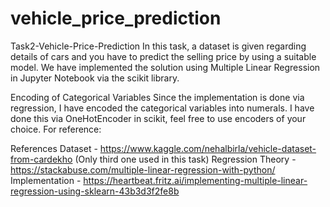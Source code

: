 # vehicle_price_prediction
Task2-Vehicle-Price-Prediction
In this task, a dataset is given regarding details of cars and you have to predict the selling price by using a suitable model. We have implemented the solution using Multiple Linear Regression in Jupyter Notebook via the scikit library.

Encoding of Categorical Variables
Since the implementation is done via regression, I have encoded the categorical variables into numerals. I have done this via OneHotEncoder in scikit, feel free to use encoders of your choice. For reference:


References
Dataset - https://www.kaggle.com/nehalbirla/vehicle-dataset-from-cardekho (Only third one used in this task)
Regression Theory - https://stackabuse.com/multiple-linear-regression-with-python/
Implementation - https://heartbeat.fritz.ai/implementing-multiple-linear-regression-using-sklearn-43b3d3f2fe8b